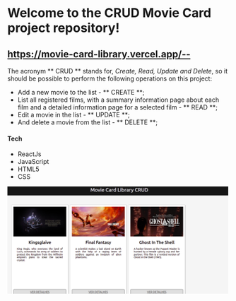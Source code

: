 # Welcome to the CRUD Movie Card project repository!

## https://movie-card-library.vercel.app/--


The acronym ** CRUD ** stands for, _Create, Read, Update and Delete_, so it should be possible to perform the following operations on this project:

   - Add a new movie to the list - ** CREATE **;
   - List all registered films, with a summary information page about each film and a detailed information page for a selected film - ** READ **;
   - Edit a movie in the list - ** UPDATE **;
   - And delete a movie from the list - ** DELETE **;<br>

#### Tech
- ReactJs
- JavaScript
- HTML5
- CSS

<a href="https://movie-card-library.vercel.app/" /><img src="./crud.png" width=500px /></a>

